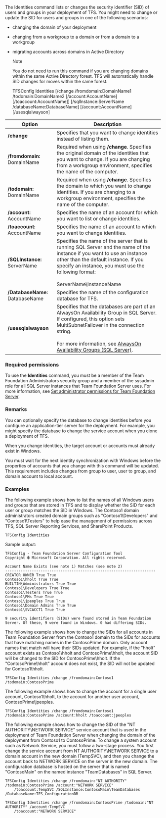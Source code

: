 ﻿---
ms.topic: include
---

The Identities command lists or changes the security identifier (SID) of users and groups in your deployment of TFS.
You might need to change or update the SID for users and groups in one of the following scenarios:

-   changing the domain of your deployment

-   changing from a workgroup to a domain or from a domain to a workgroup

-   migrating accounts across domains in Active Directory

    > [!NOTE]  
    >You do not need to run this command if you are changing domains within the same Active Directory forest. TFS will automatically handle SID changes for moves within the same forest.

	TFSConfig Identities [/change /fromdomain:DomainName1 /todomain:DomainName2 [/account:AccountName]
		[/toaccount:AccountName]] [/sqlInstance:ServerName /databaseName:DatabaseName] [/account:AccountName] [/usesqlalwayson]

<table>
	<thead>
		<tr>
			<th>Option</th>
			<th>Description</th>
		</tr>
	</thead>
	<tbody>
		<tr>
			<td><strong>/change</strong></td>
			<td>Specifies that you want to change identities instead of listing them.</td>
		</tr>
		<tr>
			<td><strong>/fromdomain:</strong> DomainName</td>
			<td>Required when using <strong>/change</strong>. Specifies the original domain of the identities that you want to change. If you are changing from a workgroup environment, specifies the name of the computer.</td>
		</tr>
		<tr>
			<td><strong>/todomain:</strong> DomainName</td>
			<td>Required when using <strong>/change</strong>. Specifies the domain to which you want to change identities. If you are changing to a workgroup environment, specifies the name of the computer.</td>
		</tr>
		<tr>
			<td><strong>/account:</strong> AccountName</td>
			<td>Specifies the name of an account for which you want to list or change identities.</td>
		</tr>
		<tr>
			<td><strong>/toaccount:</strong> AccountName</td>
			<td>Specifies the name of an account to which you want to change identities.</td>
		</tr>
		<tr>
			<td><strong>/SQLInstance:</strong> ServerName</td>
			<td>Specifies the name of the server that is running SQL Server and the name of the instance if you want to use an instance other than the default instance. If you specify an instance, you must use the following format:<br /><br />ServerName\InstanceName</td>
		</tr>
		<tr>
			<td><strong>/DatabaseName:</strong> DatabaseName</td>
			<td>Specifies the name of the configuration database for TFS.</td>
		</tr>
		<tr>
			<td><strong>/usesqlalwayson</strong></td>
			<td>Specifies that the databases are part of an AlwaysOn Availability Group in SQL Server. If configured, this option sets MultiSubnetFailover in the connection string.<br /><br />For more information, see <a href="http://msdn.microsoft.com/library/hh510230.aspx">AlwaysOn Availability Groups (SQL Server)</a>.</td>
		</tr>
	</tbody>
</table>

### Required permissions

To use the **Identities** command, you must be a member of the Team Foundation Administrators security group
and a member of the sysadmin role for all SQL Server instances that Team Foundation Server uses.
For more information, see [Set administrator permissions for Team Foundation Server](https://msdn.microsoft.com/library/ed578715-f4d2-4042-b797-5f97abde9973).

### Remarks

You can optionally specify the database to change identities before you configure an application-tier server for the deployment. For example, you might specify the database to change the service account when you clone a deployment of TFS.

When you change identities, the target account or accounts must already exist in Windows.

You must wait for the next identity synchronization with Windows before the properties of accounts that you change with this command will be updated. This requirement includes changes from group to user, user to group, and domain account to local account.

### Examples

The following example shows how to list the names of all Windows users and groups that are stored in TFS and to display whether the SID for each user or group matches the SID in Windows. The Contoso1 domain administrators created domain groups such as "Contoso1\\Developers" and "Contoso1\\Testers" to help ease the management of permissions across TFS, SQL Server Reporting Services, and SharePoint Products.

    TFSConfig Identities

Sample output:

    TFSConfig - Team Foundation Server Configuration Tool
    Copyright � Microsoft Corporation. All rights reserved.

    Account Name Exists (see note 1) Matches (see note 2)
    --------------------------------------------------------------------
    CREATOR OWNER True True
    Contoso1\hholt True True
    BUILTIN\Administrators True True
    Contoso1\Developers True True
    Contoso1\Testers True True
    Contoso1\PMs True True
    Contoso1\jpeoples True True
    Contoso1\Domain Admins True True
    Contoso1\SVCACCT1 True True

    9 security identifiers (SIDs) were found stored in Team Foundation Server. Of these, 9 were found in Windows. 0 had differing SIDs.

The following example shows how to change the SIDs for all accounts in Team Foundation Server from the Contoso1 domain to the SIDs for accounts that have matching names in the ContosoPrime domain. Only account names that match will have their SIDs updated. For example, if the "hholt" account exists as Contoso1\\hholt and ContosoPrime\\hholt, the account SID will be changed to the SID for ContosoPrime\\hholt. If the "ContosoPrime\\hholt" account does not exist, the SID will not be updated for Contoso1\\hholt.

    TFSConfig Identities /change /fromdomain:Contoso1 /todomain:ContosoPrime

The following example shows how to change the account for a single user account, Contoso1\\hholt, to the account for another user account, ContosoPrime\\jpeoples.

    TFSConfig Identities /change /fromdomain:Contoso1 /todomain:ContosoPrime /account:hholt /toaccount:jpeoples

The following example shows how to change the SID of the "NT AUTHORITY\\NETWORK SERVICE" service account that is used in the deployment of Team Foundation Server when changing the domain of the deployment from Contoso1 to ContosoPrime. To change a system account such as Network Service, you must follow a two-stage process. You first change the service account from NT AUTHORITY\\NETWORK SERVICE to a domain account in the new domain (TempSVC), and then you change the account back to NETWORK SERVICE on the server in the new domain. The configuration database is hosted on the server that is named "ContosoMain" on the named instance "TeamDatabases" in SQL Server.

    TFSConfig Identities /change /fromdomain:"NT AUTHORITY" /todomain:ContosoPrime /account:"NETWORK SERVICE"
		/toaccount:TempSVC /SQLInstance:ContosoMain\TeamDatabases /DatabaseName:TFS_ConfigurationDB

    TFSConfig Identities /change /fromdomain:ContosoPrime /todomain:"NT AUTHORITY" /account:TempSVC
		/toaccount:"NETWORK SERVICE"
